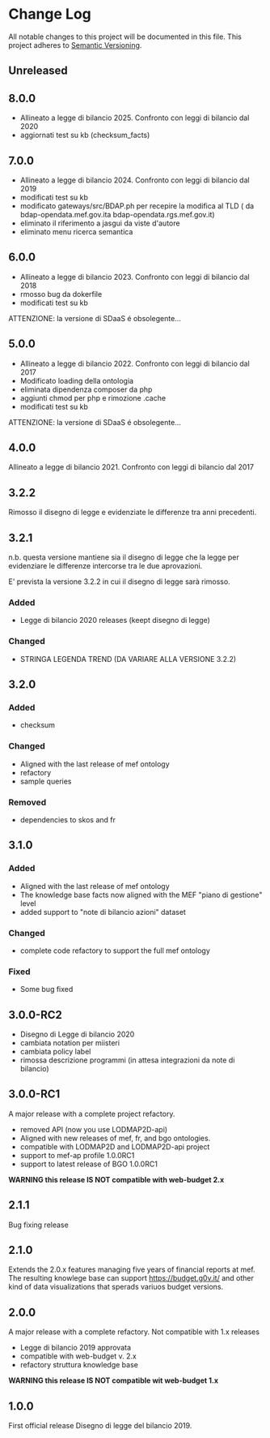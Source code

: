 Change Log
===========
All notable changes to this project will be documented in this file.
This project adheres to [Semantic Versioning](http://semver.org/).

## Unreleased


## 8.0.0

- Allineato a legge di bilancio 2025. Confronto con leggi di bilancio dal 2020
- aggiornati test su kb (checksum_facts)



## 7.0.0

- Allineato a legge di bilancio 2024. Confronto con leggi di bilancio dal 2019
- modificati test su kb
- modificato gateways/src/BDAP.ph per recepire la modifica al TLD ( da bdap-opendata.mef.gov.ita bdap-opendata.rgs.mef.gov.it)
- eliminato il riferimento a jasgui da viste d'autore
- eliminato menu ricerca semantica


## 6.0.0

- Allineato a legge di bilancio 2023. Confronto con leggi di bilancio dal 2018
- rmosso bug da dokerfile
- modificati test su kb

ATTENZIONE: la versione di SDaaS é obsolegente...

## 5.0.0

- Allineato a legge di bilancio 2022. Confronto con leggi di bilancio dal 2017
- Modificato loading della ontologia
- eliminata dipendenza composer da php
- aggiunti chmod per php e rimozione .cache
- modificati test su kb

ATTENZIONE: la versione di SDaaS é obsolegente...


## 4.0.0

Allineato a legge di bilancio 2021. Confronto con leggi di bilancio dal 2017

## 3.2.2

Rimosso il disegno di legge e evidenziate le differenze tra anni precedenti.


## 3.2.1

n.b. questa versione mantiene sia il disegno di legge che la legge per evidenziare
le differenze intercorse tra le due aprovazioni.

E' prevista la versione 3.2.2 in cui il disegno di legge sarà rimosso.

### Added

- Legge di bilancio 2020 releases (keept disegno di legge)


### Changed

- STRINGA LEGENDA TREND (DA VARIARE ALLA VERSIONE 3.2.2)


## 3.2.0

### Added

- checksum

### Changed

- Aligned with the last release of mef ontology
- refactory
- sample queries

### Removed

- dependencies to skos and fr



## 3.1.0

### Added

- Aligned with the last release of mef ontology
- The knowledge base facts now aligned with the MEF "piano di gestione" level
- added support to "note di bilancio azioni" dataset

### Changed

- complete code refactory to support the full mef ontology

### Fixed

- Some bug fixed


## 3.0.0-RC2

- Disegno di Legge di bilancio 2020
- cambiata notation per miisteri
- cambiata policy label
- rimossa descrizione programmi (in attesa integrazioni da note di bilancio)


## 3.0.0-RC1

A major release with a complete project refactory. 

- removed API (now you use LODMAP2D-api)
- Aligned with new releases of mef, fr, and bgo ontologies.
- compatible with LODMAP2D and LODMAP2D-api project
- support to mef-ap profile 1.0.0RC1
- support to latest release of BGO 1.0.0RC1

**WARNING this release IS NOT compatible with web-budget 2.x**


## 2.1.1

Bug fixing release

## 2.1.0

Extends the 2.0.x features managing five years of financial reports at mef. 
The resulting knowlege base can support https://budget.g0v.it/ and other kind of data visualizations that sperads variuos budget versions.

## 2.0.0

A major release with a complete refactory. Not compatible with 1.x releases

- Legge di bilancio 2019 approvata
- compatible with web-budget v. 2.x
- refactory struttura knowledge base

**WARNING this release IS NOT compatible wit web-budget 1.x**


## 1.0.0

First official release
Disegno di legge del bilancio 2019.

